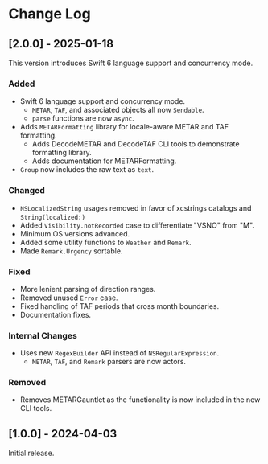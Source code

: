 # Change Log

## [2.0.0] - 2025-01-18

This version introduces Swift 6 language support and concurrency mode.

### Added

* Swift 6 language support and concurrency mode.
  * `METAR`, `TAF`, and associated objects all now `Sendable`.
  * `parse` functions are now `async`.
* Adds `METARFormatting` library for locale-aware METAR and TAF formatting.
  * Adds DecodeMETAR and DecodeTAF CLI tools to demonstrate formatting library.
  * Adds documentation for METARFormatting.
* `Group` now includes the raw text as `text`.

### Changed

* `NSLocalizedString` usages removed in favor of xcstrings catalogs and 
  `String(localized:)`
* Added `Visibility.notRecorded` case to differentiate "VSNO" from "M".
* Minimum OS versions advanced.
* Added some utility functions to `Weather` and `Remark`.
* Made `Remark.Urgency` sortable.

### Fixed

* More lenient parsing of direction ranges.
* Removed unused `Error` case.
* Fixed handling of TAF periods that cross month boundaries.
* Documentation fixes.

### Internal Changes

* Uses new `RegexBuilder` API instead of `NSRegularExpression`.
  * `METAR`, `TAF`, and `Remark` parsers are now actors.

### Removed

* Removes METARGauntlet as the functionality is now included in the new CLI
  tools. 

## [1.0.0] - 2024-04-03

Initial release.
